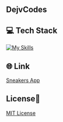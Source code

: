 ## DejvCodes

## 💻 Tech Stack
[![My Skills](https://skillicons.dev/icons?i=html,css,javascript,react)](https://skillicons.dev)

## 🌐 Link
<a href="https://dejvcodes.netlify.app/">Sneakers App</a>

## License🔐
[MIT License](LICENSE) 